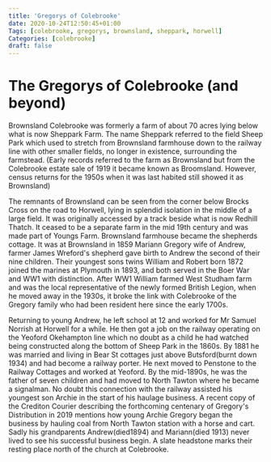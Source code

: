 ```yaml
---
title: 'Gregorys of Colebrooke'
date: 2020-10-24T12:50:45+01:00
Tags: [colebrooke, gregorys, brownsland, sheppark, horwell]
Categories: [colebrooke]
draft: false
---
```


# The Gregorys of Colebrooke (and beyond) 

Brownsland Colebrooke was formerly a  farm of about 70 acres lying below what is now Sheppark Farm. The name Sheppark referred to the field Sheep Park which used to stretch from Brownsland farmhouse down to the railway line with other smaller fields, no longer in existence, surrounding the farmstead. (Early records referred to the farm as Brownsland but from the Colebrooke estate sale of 1919 it became known as Broomsland. However, census returns for the 1950s when it was last habited still showed it as Brownsland)

The remnants of Brownsland can be seen from the corner below Brocks Cross on the road to Horwell, lying in splendid isolation in the middle of a large field. It was originally accessed by a track beside what is now Redhill Thatch. It ceased to be a separate farm in the mid 19th century and was made part of Youngs Farm. Brownsland farmhouse became the shepherds cottage. It was at Brownsland in 1859  Mariann Gregory wife of Andrew,  farmer James Wreford's shepherd gave birth to Andrew the second of their nine children. Their youngest sons twins William and Robert born 1872 joined the marines at Plymouth in 1893, and both served in the Boer War and WW1 with distinction. After WW1 William farmed West Studham farm and was the local representative of the newly formed British Legion, when he moved away in the 1930s, it broke the link with Colebrooke of the Gregory family who had been resident here since the early 1700s.

Returning to young Andrew, he left school at 12 and worked for Mr Samuel Norrish at Horwell for a while. He then got a job on the railway operating on the Yeoford Okehampton line which no doubt as a child he had watched being constructed along the bottom of Sheep Park in the 1860s. By 1881 he was married and living in Bear St cottages just above Butsford(burnt down 1934) and had become a railway porter. He next moved to Penstone to the Railway Cottages and worked at Yeoford. By the mid-1890s, he was the father of seven children and had moved to North Tawton where he became a signalman. No doubt this connection with the railway assisted his youngest son Archie in the start of his haulage business. A recent copy of the Crediton Courier describing the forthcoming centenary of Gregory's Distribution in 2019 mentions how young Archie Gregory began the business by hauling coal from North Tawton station with a horse and cart. Sadly his grandparents  Andrew(died1894) and Mariann(died 1913) never lived to see his successful business begin. A slate headstone marks their resting place north of the church at Colebrooke.
